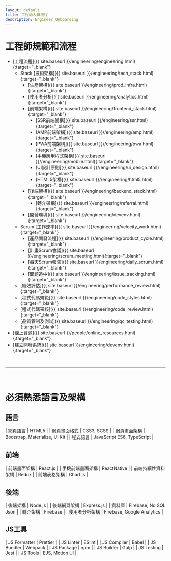 ```yaml
---
layout: default
title: 工程師入職流程
description: Engineer Onboarding
---
```


# 工程師規範和流程

- [工程流程]({{ site.baseurl }}/engineering/engineering.html){:target="_blank"}
    - Stack [技術架構]({{ site.baseurl }}/engineering/tech_stack.html){:target="_blank"}
        - [生產架構]({{ site.baseurl }}/engineering/prod_infra.html){:target="_blank"}
        - [使用者分析]({{ site.baseurl }}/engineering/analytics.html){:target="_blank"}
        - [前端架構]({{ site.baseurl }}/engineering/frontend_stack.html){:target="_blank"}
            - [SSR前端架構]({{ site.baseurl }}/engineering/ssr.html){:target="_blank"}
            - [AMP前端架構]({{ site.baseurl }}//engineering/amp.html){:target="_blank"}
            - [PWA前端架構]({{ site.baseurl }}//engineering/pwa.html){:target="_blank"}
            - [手機應用程式架構]({{ site.baseurl }}//engineering/mobile.html){:target="_blank"}
            - [UI設計原則]({{ site.baseurl }}//engineering/ui_design.html){:target="_blank"}
            - [HTML5架構]({{ site.baseurl }}//engineering/html5.html){:target="_blank"}
        - [後端架構]({{ site.baseurl }}/engineering/backend_stack.html){:target="_blank"}
            - [轉介架構]({{ site.baseurl }}/engineering/referral.html){:target="_blank"}
        - [開發環境]({{ site.baseurl }}/engineering/devenv.html){:target="_blank"}
	- Scrum [工作速率]({{ site.baseurl }}/engineering/velocity_work.html){:target="_blank"}
        - [產品開發流程]({{ site.baseurl }}/engineering/product_cycle.html){:target="_blank"}
        - [計畫Scrum會議]({{ site.baseurl }}/engineering/scrum_meeting.html){:target="_blank"}
        - [每天Scrum報告]({{ site.baseurl }}/engineering/daily_scrum.html){:target="_blank"}
        - [問題追中]({{ site.baseurl }}/engineering/issue_tracking.html){:target="_blank"}
    - [績效評估]({{ site.baseurl }}/engineering/performance_review.html){:target="_blank"}
    - [程式代碼規範]({{ site.baseurl }}/engineering/code_styles.html){:target="_blank"}
    - [程式代碼審核]({{ site.baseurl }}/engineering/code_review.html){:target="_blank"}
    - [品質管制及測試]({{ site.baseurl }}/engineering/qc_testing.html){:target="_blank"}
- [線上資源]({{ site.baseurl }}/people/online_resources.html){:target="_blank"}
- [建立開發系統]({{ site.baseurl }}/engineering/devenv.html){:target="_blank"}

<br>

---

<br>

# 必須熟悉語言及架構

## 語言

| 網頁語言 | HTML5 |
| 網頁畫面格式 | CSS3, SCSS |
| 網頁畫面架構 | Bootstrap, Materialize, UI Kit |
| 程式語言 | JavaScript ES6, TypeScript |

## 前端

| 前端畫面架構 | React.js |
| 手機前端畫面架構 | ReactNative |
| 前端持續性資料架構 | Redux |
| 前端表格架構 | Chart.js |

## 後端

| 後端架構 | Node.js |
| 後端網頁架構 | Express.js |
| 資料庫 | Firebase, No SQL Json |
| 轉介架構 | Firebase |
| 使用者分析架構 | Firebase, Google Analytics |

## JS工具

| JS Formatter | Prettier |
| JS Linter | ESlint |
| JS Compiler | Babel |
| JS Bundler | Webpack |
| JS Package | npm |
| JS Builder | Gulp |
| JS Testing | Jest |
| JS Tools | EJS, Motion UI |